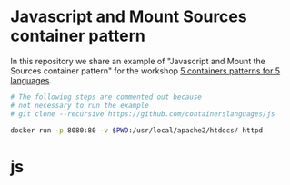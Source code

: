 # Javascript and Mount Sources container pattern

In this repository we share an example of "Javascript and Mount the Sources container pattern" for the workshop [5 containers patterns for 5 languages](https://l0rd.github.io/talks/containers-and-languages/index_en.html).

```bash
# The following steps are commented out because
# not necessary to run the example
# git clone --recursive https://github.com/containerslanguages/js

docker run -p 8080:80 -v $PWD:/usr/local/apache2/htdocs/ httpd
```
# js
